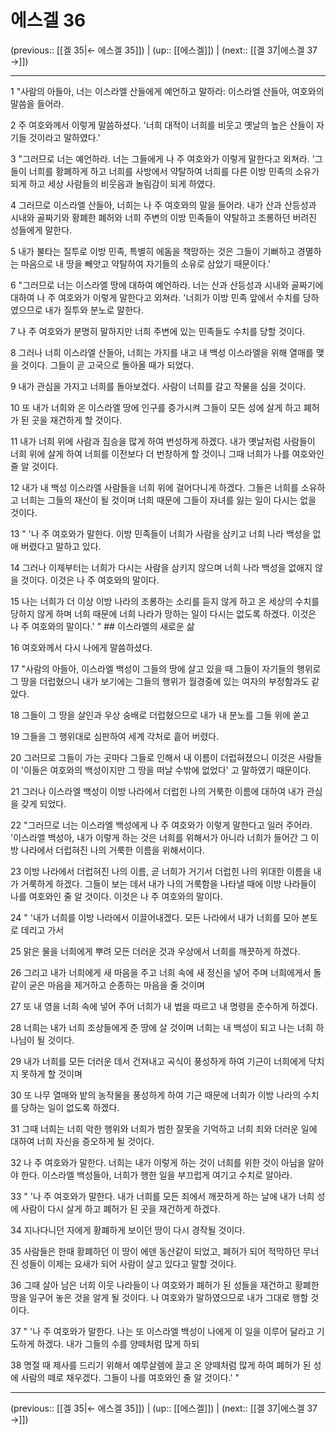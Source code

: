 # 에스겔 36

(previous:: [[겔 35|← 에스겔 35]]) | (up:: [[에스겔]]) | (next:: [[겔 37|에스겔 37 →]])

***




1 
"사람의 아들아, 너는 이스라엘 산들에게 예언하고 말하라: 이스라엘 산들아, 여호와의 말씀을 들어라. 



2 
주 여호와께서 이렇게 말씀하셨다. '너희 대적이 너희를 비웃고 옛날의 높은 산들이 자기들 것이라고 말하였다.' 



3 
"그러므로 너는 예언하라. 너는 그들에게 나 주 여호와가 이렇게 말한다고 외쳐라. '그들이 너희를 황폐하게 하고 너희를 사방에서 약탈하여 너희를 다른 이방 민족의 소유가 되게 하고 세상 사람들의 비웃음과 놀림감이 되게 하였다. 



4 
그러므로 이스라엘 산들아, 너희는 나 주 여호와의 말을 들어라. 내가 산과 산등성과 시내와 골짜기와 황폐한 폐허와 너희 주변의 이방 민족들이 약탈하고 조롱하던 버려진 성들에게 말한다. 



5 
내가 불타는 질투로 이방 민족, 특별히 에돔을 책망하는 것은 그들이 기뻐하고 경멸하는 마음으로 내 땅을 빼앗고 약탈하여 자기들의 소유로 삼았기 때문이다.' 



6 
"그러므로 너는 이스라엘 땅에 대하여 예언하라. 너는 산과 산등성과 시내와 골짜기에 대하여 나 주 여호와가 이렇게 말한다고 외쳐라. '너희가 이방 민족 앞에서 수치를 당하였으므로 내가 질투와 분노로 말한다. 



7 
나 주 여호와가 분명히 말하지만 너희 주변에 있는 민족들도 수치를 당할 것이다. 



8 
그러나 너희 이스라엘 산들아, 너희는 가지를 내고 내 백성 이스라엘을 위해 열매를 맺을 것이다. 그들이 곧 고국으로 돌아올 때가 되었다. 



9 
내가 관심을 가지고 너희를 돌아보겠다. 사람이 너희를 갈고 작물을 심을 것이다. 



10 
또 내가 너희와 온 이스라엘 땅에 인구를 증가시켜 그들이 모든 성에 살게 하고 폐허가 된 곳을 재건하게 할 것이다. 



11 
내가 너희 위에 사람과 짐승을 많게 하여 번성하게 하겠다. 내가 옛날처럼 사람들이 너희 위에 살게 하여 너희를 이전보다 더 번창하게 할 것이니 그때 너희가 나를 여호와인 줄 알 것이다. 



12 
내가 내 백성 이스라엘 사람들을 너희 위에 걸어다니게 하겠다. 그들은 너희를 소유하고 너희는 그들의 재산이 될 것이며 너희 때문에 그들이 자녀를 잃는 일이 다시는 없을 것이다. 



13 
" '나 주 여호와가 말한다. 이방 민족들이 너희가 사람을 삼키고 너희 나라 백성을 없애 버렸다고 말하고 있다. 



14 
그러나 이제부터는 너희가 다시는 사람을 삼키지 않으며 너희 나라 백성을 없애지 않을 것이다. 이것은 나 주 여호와의 말이다. 



15 
나는 너희가 더 이상 이방 나라의 조롱하는 소리를 듣지 않게 하고 온 세상의 수치를 당하지 않게 하며 너희 때문에 너희 나라가 망하는 일이 다시는 없도록 하겠다. 이것은 나 주 여호와의 말이다.' " ## 이스라엘의 새로운 삶 



16 
여호와께서 다시 나에게 말씀하셨다. 



17 
"사람의 아들아, 이스라엘 백성이 그들의 땅에 살고 있을 때 그들이 자기들의 행위로 그 땅을 더럽혔으니 내가 보기에는 그들의 행위가 월경중에 있는 여자의 부정함과도 같았다. 



18 
그들이 그 땅을 살인과 우상 숭배로 더럽혔으므로 내가 내 분노를 그들 위에 쏟고 



19 
그들을 그 행위대로 심판하여 세계 각처로 흩어 버렸다. 



20 
그러므로 그들이 가는 곳마다 그들로 인해서 내 이름이 더럽혀졌으니 이것은 사람들이 '이들은 여호와의 백성이지만 그 땅을 떠날 수밖에 없었다' 고 말하였기 때문이다. 



21 
그러나 이스라엘 백성이 이방 나라에서 더럽힌 나의 거룩한 이름에 대하여 내가 관심을 갖게 되었다. 



22 
"그러므로 너는 이스라엘 백성에게 나 주 여호와가 이렇게 말한다고 일러 주어라. '이스라엘 백성아, 내가 이렇게 하는 것은 너희를 위해서가 아니라 너희가 들어간 그 이방 나라에서 더럽혀진 나의 거룩한 이름을 위해서이다. 



23 
이방 나라에서 더럽혀진 나의 이름, 곧 너희가 거기서 더럽힌 나의 위대한 이름을 내가 거룩하게 하겠다. 그들이 보는 데서 내가 나의 거룩함을 나타낼 때에 이방 나라들이 나를 여호와인 줄 알 것이다. 이것은 나 주 여호와의 말이다. 



24 
" '내가 너희를 이방 나라에서 이끌어내겠다. 모든 나라에서 내가 너희를 모아 본토로 데리고 가서 



25 
맑은 물을 너희에게 뿌려 모든 더러운 것과 우상에서 너희를 깨끗하게 하겠다. 



26 
그리고 내가 너희에게 새 마음을 주고 너희 속에 새 정신을 넣어 주며 너희에게서 돌같이 굳은 마음을 제거하고 순종하는 마음을 줄 것이며 



27 
또 내 영을 너희 속에 넣어 주어 너희가 내 법을 따르고 내 명령을 준수하게 하겠다. 



28 
너희는 내가 너희 조상들에게 준 땅에 살 것이며 너희는 내 백성이 되고 나는 너희 하나님이 될 것이다. 



29 
내가 너희를 모든 더러운 데서 건져내고 곡식이 풍성하게 하여 기근이 너희에게 닥치지 못하게 할 것이며 



30 
또 나무 열매와 밭의 농작물을 풍성하게 하여 기근 때문에 너희가 이방 나라의 수치를 당하는 일이 없도록 하겠다. 



31 
그때 너희는 너희 악한 행위와 너희가 범한 잘못을 기억하고 너희 죄와 더러운 일에 대하여 너희 자신을 증오하게 될 것이다. 



32 
나 주 여호와가 말한다. 너희는 내가 이렇게 하는 것이 너희를 위한 것이 아님을 알아야 한다. 이스라엘 백성들아, 너희가 행한 일을 부끄럽게 여기고 수치로 알아라. 



33 
" '나 주 여호와가 말한다. 내가 너희를 모든 죄에서 깨끗하게 하는 날에 내가 너희 성에 사람이 다시 살게 하고 폐허가 된 곳을 재건하게 하겠다. 



34 
지나다니던 자에게 황폐하게 보이던 땅이 다시 경작될 것이다. 



35 
사람들은 한때 황폐하던 이 땅이 에덴 동산같이 되었고, 폐허가 되어 적막하던 무너진 성들이 이제는 요새가 되어 사람이 살고 있다고 말할 것이다. 



36 
그때 살아 남은 너희 이웃 나라들이 나 여호와가 폐허가 된 성들을 재건하고 황폐한 땅을 일구어 놓은 것을 알게 될 것이다. 나 여호와가 말하였으므로 내가 그대로 행할 것이다. 



37 
" '나 주 여호와가 말한다. 나는 또 이스라엘 백성이 나에게 이 일을 이루어 달라고 기도하게 하겠다. 내가 그들의 수를 양떼처럼 많게 하되 



38 
명절 때 제사를 드리기 위해서 예루살렘에 끌고 온 양떼처럼 많게 하여 폐허가 된 성에 사람의 떼로 채우겠다. 그들이 나를 여호와인 줄 알 것이다.' "

***

(previous:: [[겔 35|← 에스겔 35]]) | (up:: [[에스겔]]) | (next:: [[겔 37|에스겔 37 →]])

